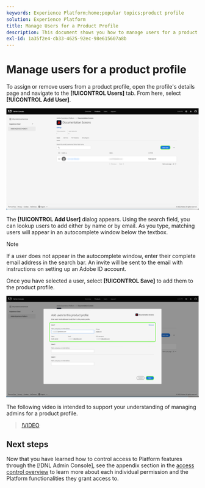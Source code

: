 ```yaml
---
keywords: Experience Platform;home;popular topics;product profile
solution: Experience Platform
title: Manage Users for a Product Profile
description: This document shows you how to manage users for a product profile in the UI for Adobe Experience Platform.
exl-id: 1a35f2e4-cb33-4625-92ec-98e615607a8b
---
```

# Manage users for a product profile

To assign or remove users from a product profile, open the profile's details page and navigate to the **[!UICONTROL Users]** tab. From here, select **[!UICONTROL Add User]**.

![The product profile details page showing the users listed in the [!UICONTROL Users] tab.](../images/add-user.png)

The **[!UICONTROL Add User]** dialog appears. Using the search field, you can lookup users to add either by name or by email. As you type, matching users will appear in an autocomplete window below the textbox.

>[!NOTE]
>
>If a user does not appear in the autocomplete window, enter their complete email address in the search bar. An invite will be sent to the email with instructions on setting up an Adobe ID account.

Once you have selected a user, select **[!UICONTROL Save]** to add them to the product profile.

![Add users to the product profile page highlighting user details.](../images/save-user.png)

The following video is intended to support your understanding of managing admins for a product profile.

>[!VIDEO](https://video.tv.adobe.com/v/333860/?learn=on)

## Next steps

 Now that you have learned how to control access to Platform features through the [!DNL Admin Console], see the appendix section in the [access control overview](../home.md) to learn more about each individual permission and the Platform functionalities they grant access to.
